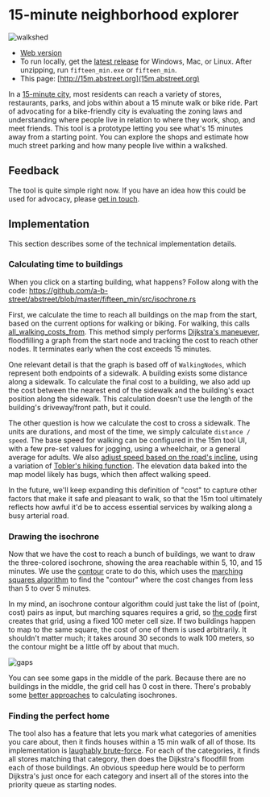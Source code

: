# 15-minute neighborhood explorer

![walkshed](walkshed.gif)

- [Web version](http://play.abstreet.org/0.3.28/fifteen_min.html)
- To run locally, get the
  [latest release](https://github.com/a-b-street/abstreet/releases) for Windows,
  Mac, or Linux. After unzipping, run `fifteen_min.exe` or `fifteen_min`.
- This page: [http://15m.abstreet.org](15m.abstreet.org)

In a
[15-minute city](https://crosscut.com/focus/2020/11/seattle-could-become-next-15-minute-city),
most residents can reach a variety of stores, restaurants, parks, and jobs
within about a 15 minute walk or bike ride. Part of advocating for a
bike-friendly city is evaluating the zoning laws and understanding where people
live in relation to where they work, shop, and meet friends. This tool is a
prototype letting you see what's 15 minutes away from a starting point. You can
explore the shops and estimate how much street parking and how many people live
within a walkshed.

## Feedback

The tool is quite simple right now. If you have an idea how this could be used
for advocacy, please
[get in touch](https://github.com/a-b-street/abstreet/issues/393).

## Implementation

This section describes some of the technical implementation details.

### Calculating time to buildings

When you click on a starting building, what happens? Follow along with the code:
<https://github.com/a-b-street/abstreet/blob/master/fifteen_min/src/isochrone.rs>

First, we calculate the time to reach all buildings on the map from the start,
based on the current options for walking or biking. For walking, this calls
[all_walking_costs_from](https://github.com/a-b-street/abstreet/blob/master/map_model/src/connectivity/walking.rs).
This method simply performs
[Dijkstra's maneuever](https://en.wikipedia.org/wiki/Dijkstra%27s_algorithm),
floodfilling a graph from the start node and tracking the cost to reach other
nodes. It terminates early when the cost exceeds 15 minutes.

One relevant detail is that the graph is based off of `WalkingNodes`, which
represent both endpoints of a sidewalk. A building exists some distance along a
sidewalk. To calculate the final cost to a building, we also add up the cost
between the nearest end of the sidewalk and the building's exact position along
the sidewalk. This calculation doesn't use the length of the building's
driveway/front path, but it could.

The other question is how we calculate the cost to cross a sidewalk. The units
are durations, and most of the time, we simply calculate `distance / speed`. The
base speed for walking can be configured in the 15m tool UI, with a few pre-set
values for jogging, using a wheelchair, or a general average for adults. We also
[adjust speed based on the road's incline](https://github.com/a-b-street/abstreet/blob/8826af31cba342662694014e549322a727605339/map_model/src/traversable.rs#L315),
using a variation of
[Tobler's hiking function](https://en.wikipedia.org/wiki/Tobler%27s_hiking_function).
The elevation data baked into the map model likely has bugs, which then affect
walking speed.

In the future, we'll keep expanding this definition of "cost" to capture other
factors that make it safe and pleasant to walk, so that the 15m tool ultimately
reflects how awful it'd be to access essential services by walking along a busy
arterial road.

### Drawing the isochrone

Now that we have the cost to reach a bunch of buildings, we want to draw the
three-colored isochrone, showing the area reachable within 5, 10, and 15
minutes. We use the [contour](https://crates.io/crates/contour) crate to do
this, which uses the
[marching squares algorithm](https://en.wikipedia.org/wiki/Marching_squares) to
find the "contour" where the cost changes from less than 5 to over 5 minutes.

In my mind, an isochrone contour algorithm could just take the list of (point,
cost) pairs as input, but marching squares requires a grid, so
[the code](https://github.com/a-b-street/abstreet/blob/8826af31cba342662694014e549322a727605339/fifteen_min/src/isochrone.rs#L126)
first creates that grid, using a fixed 100 meter cell size. If two buildings
happen to map to the same square, the cost of one of them is used arbitrarily.
It shouldn't matter much; it takes around 30 seconds to walk 100 meters, so the
contour might be a little off by about that much.

![gaps](gaps.png)

You can see some gaps in the middle of the park. Because there are no buildings
in the middle, the grid cell has 0 cost in there. There's probably some
[better approaches](https://github.com/a-b-street/abstreet/issues/669) to
calculating isochrones.

### Finding the perfect home

The tool also has a feature that lets you mark what categories of amenities you
care about, then it finds houses within a 15 min walk of all of those. Its
implementation is
[laughably brute-force](https://github.com/a-b-street/abstreet/blob/8826af31cba342662694014e549322a727605339/fifteen_min/src/find_home.rs#L84).
For each of the categories, it finds all stores matching that category, then
does the Dijkstra's floodfill from each of those buildings. An obvious speedup
here would be to perform Dijkstra's just once for each category and insert all
of the stores into the priority queue as starting nodes.

